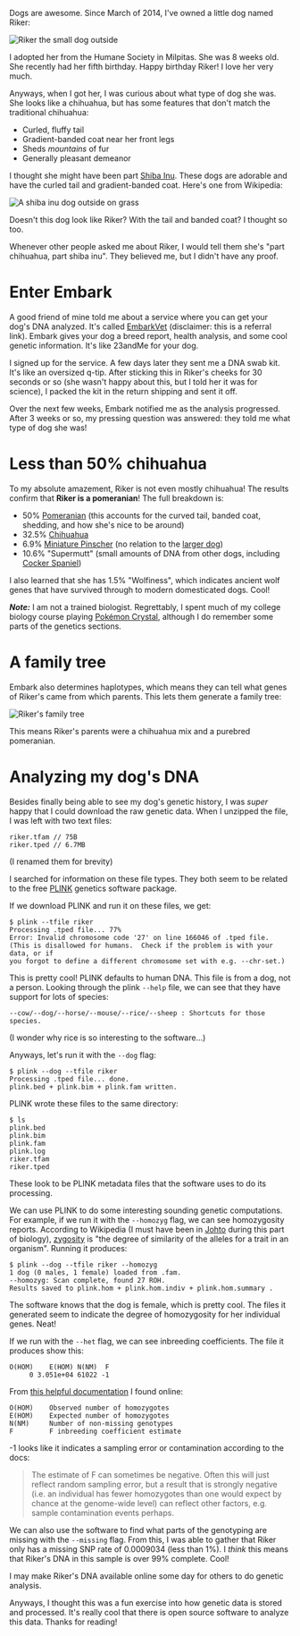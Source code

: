 
<!--
Analyzing My Dog's DNA
20190121 20:10
-->

Dogs are awesome. Since March of 2014, I've owned a little dog named Riker:

![Riker the small dog outside](/media/riker.jpeg)

I adopted her from the Humane Society in Milpitas. She was 8 weeks old. She recently had her fifth birthday. Happy birthday Riker! I love her very much.

Anyways, when I got her, I was  curious about what type of dog she was. She looks like a chihuahua, but has some features that don't match the traditional chihuahua:

- Curled, fluffy tail
- Gradient-banded coat near her front legs
- Sheds *mountains* of fur
- Generally pleasant demeanor

I thought she might have been part [Shiba Inu](https://en.wikipedia.org/wiki/Shiba_Inu). These dogs are adorable and have the curled tail and gradient-banded coat. Here's one from Wikipedia:

![A shiba inu dog outside on grass](https://upload.wikimedia.org/wikipedia/commons/6/6b/Taka_Shiba.jpg)

Doesn't this dog look like Riker? With the tail and banded coat? I thought so too.

Whenever other people asked me about Riker, I would tell them she's "part chihuahua, part shiba inu". They believed me, but I didn't have any proof.

# Enter Embark

A good friend of mine told me about a service where you can get your dog's DNA analyzed. It's called [EmbarkVet](https://www.talkable.com/x/Qnraz2) (disclaimer: this is a referral link). Embark gives your dog a breed report, health analysis, and some cool genetic information. It's like 23andMe for your dog.

I signed up for the service. A few days later they sent me a DNA swab kit. It's like an oversized q-tip. After sticking this in Riker's cheeks for 30 seconds or so (she wasn't happy about this, but I told her it was for science), I packed the kit in the return shipping and sent it off.

Over the next few weeks, Embark notified me as the analysis progressed. After 3 weeks or so, my pressing question was answered: they told me what type of dog she was!

# Less than 50% chihuahua

To my absolute amazement, Riker is not even mostly chihuahua! The results confirm that **Riker is a pomeranian**! The full breakdown is:

- 50% [Pomeranian](https://en.wikipedia.org/wiki/Pomeranian_(dog)) (this accounts for the curved tail, banded coat, shedding, and how she's nice to be around)
- 32.5% [Chihuahua](https://en.wikipedia.org/wiki/Chihuahua_(dog))
- 6.9% [Miniature Pinscher](https://en.wikipedia.org/wiki/Miniature_Pinscher) (no relation to the [larger dog](https://en.wikipedia.org/wiki/Dobermann))
- 10.6% "Supermutt" (small amounts of DNA from other dogs, including [Cocker Spaniel](https://en.wikipedia.org/wiki/Cocker_Spaniel))

I also learned that she has 1.5% "Wolfiness", which indicates ancient wolf genes that have survived through to modern domesticated dogs. Cool!

***Note:*** I am not a trained biologist. Regrettably, I spent much of my college biology course playing [Pokémon Crystal](https://en.wikipedia.org/wiki/Pokémon_Crystal), although I do remember some parts of the genetics sections.

# A family tree

Embark also determines haplotypes, which means they can tell what genes of Riker's came from which parents. This lets them generate a family tree:

![Riker's family tree](/media/riker_family_tree.png)

This means Riker's parents were a chihuahua mix and a purebred pomeranian.

# Analyzing my dog's DNA

Besides finally being able to see my dog's genetic history, I was *super* happy that I could download the raw genetic data. When I unzipped the file, I was left with two text files:

    riker.tfam // 75B
    riker.tped // 6.7MB

(I renamed them for brevity)

I searched for information on these file types. They both seem to be related to the free [PLINK](https://www.cog-genomics.org/plink2) genetics software package.

If we download PLINK and run it on these files, we get:

    $ plink --tfile riker
    Processing .tped file... 77%
    Error: Invalid chromosome code '27' on line 166046 of .tped file.
    (This is disallowed for humans.  Check if the problem is with your data, or if
    you forgot to define a different chromosome set with e.g. --chr-set.)

This is pretty cool! PLINK defaults to human DNA. This file is from a dog, not a person. Looking through the plink `--help` file, we can see that they have support for lots of species:

    --cow/--dog/--horse/--mouse/--rice/--sheep : Shortcuts for those species.

(I wonder why rice is so interesting to the software...)

Anyways, let's run it with the `--dog` flag:

    $ plink --dog --tfile riker
    Processing .tped file... done.
    plink.bed + plink.bim + plink.fam written.

PLINK wrote these files to the same directory:

    $ ls
    plink.bed
    plink.bim
    plink.fam
    plink.log
    riker.tfam
    riker.tped

These look to be PLINK metadata files that the software uses to do its processing.

We can use PLINK to do some interesting sounding genetic computations. For example, if we run it with the `--homozyg` flag, we can see homozygosity reports. According to Wikipedia (I must have been in [Johto](https://en.wikipedia.org/wiki/Pokémon_universe#Johto) during this part of biology), [zygosity](https://en.wikipedia.org/wiki/Zygosity) is "the degree of similarity of the alleles for a trait in an organism". Running it produces:

    $ plink --dog --tfile riker --homozyg
    1 dog (0 males, 1 female) loaded from .fam.
    --homozyg: Scan complete, found 27 ROH.
    Results saved to plink.hom + plink.hom.indiv + plink.hom.summary .

The software knows that the dog is female, which is pretty cool. The files it generated seem to indicate the degree of homozygosity for her individual genes. Neat!

If we run with the `--het` flag, we can see inbreeding coefficients. The file it produces show this:

    O(HOM)    E(HOM) N(NM)  F
         0 3.051e+04 61022 -1

From [this helpful documentation](http://zzz.bwh.harvard.edu/plink/ibdibs.shtml) I found online:

    O(HOM)    Observed number of homozygotes
    E(HOM)    Expected number of homozygotes
    N(NM)     Number of non-missing genotypes
    F         F inbreeding coefficient estimate

-1 looks like it indicates a sampling error or contamination according to the docs:

> The estimate of F can sometimes be negative. Often this will just reflect random sampling error, but a result that is strongly negative (i.e. an individual has fewer homozygotes than one would expect by chance at the genome-wide level) can reflect other factors, e.g. sample contamination events perhaps.

We can also use the software to find what parts of the genotyping are missing with the `--missing` flag. From this, I was able to gather that Riker only has a missing SNP rate of 0.0009034 (less than 1%). I *think* this means that Riker's DNA in this sample is over 99% complete. Cool!

I may make Riker's DNA available online some day for others to do genetic analysis.

Anyways, I thought this was a fun exercise into how genetic data is stored and processed. It's really cool that there is open source software to analyze this data. Thanks for reading!
